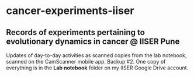 # cancer-experiments-iiser
## Records of experiments pertaining to evolutionary dynamics in cancer @ IISER Pune

Updates of day-to-day activities as scanned copies from the lab notebook, scanned on the CamScanner mobile app.
Backup #2. One copy of everything is in the **Lab notebook** folder on my IISER Google Drive account.
